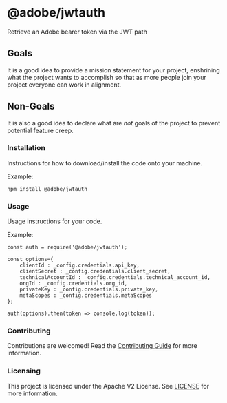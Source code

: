 # @adobe/jwtauth

Retrieve an Adobe bearer token via the JWT path

## Goals

It is a good idea to provide a mission statement for your project, enshrining
what the project wants to accomplish so that as more people join your project
everyone can work in alignment.

## Non-Goals

It is also a good idea to declare what are _not_ goals of the project to prevent
potential feature creep.

### Installation

Instructions for how to download/install the code onto your machine.

Example:

```
npm install @adobe/jwtauth
```

### Usage

Usage instructions for your code.

Example:

```
const auth = require('@adobe/jwtauth');

const options={
    clientId : _config.credentials.api_key,
    clientSecret : _config.credentials.client_secret,
    technicalAccountId : _config.credentials.technical_account_id,
    orgId : _config.credentials.org_id,
    privateKey : _config.credentials.private_key,
    metaScopes : _config.credentials.metaScopes
};

auth(options).then(token => console.log(token));
```

### Contributing

Contributions are welcomed! Read the [Contributing Guide](CONTRIBUTING.md) for more information.

### Licensing

This project is licensed under the Apache V2 License. See [LICENSE](LICENSE) for more information.
